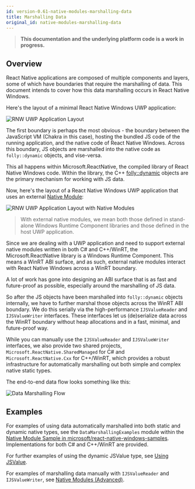 ```yaml
---
id: version-0.61-native-modules-marshalling-data
title: Marshalling Data
original_id: native-modules-marshalling-data
---
```


>**This documentation and the underlying platform code is a work in progress.**

## Overview

React Native applications are composed of multiple components and layers, some of which have boundaries that require the marshalling of data. This document intends to cover how this data marshalling occurs in React Native Windows.

Here's the layout of a minimal React Native Windows UWP application:

![RNW UWP Application Layout](assets/rn-windows-app-layout.png)

The first boundary is perhaps the most obvious - the boundary between the JavaScript VM (Chakra in this case), hosting the bundled JS code of the running application, and the native code of React Native Windows. Across this boundary, JS objects are marshalled into the native code as `folly::dynamic` objects, and vise-versa.

This all happens within Microsoft.ReactNative, the compiled library of React Native Windows code. Within the library, the C++ [folly::dynamic](https://github.com/facebook/folly/blob/master/folly/docs/Dynamic.md) objects are the primary mechanism for working with JS data.

Now, here's the layout of a React Native Windows UWP application that uses an external [Native Module](native-modules.md):

![RNW UWP Application Layout with Native Modules](assets/rn-windows-app-layout-with-native-modules.png)

> With external native modules, we mean both those defined in stand-alone Windows Runtime Component libraries and those defined in the host UWP application. 

Since we are dealing with a UWP application and need to support external native modules written in both C# and C++/WinRT, the Microsoft.ReactNative library is a Windows Runtime Component. This means a WinRT ABI surface, and as such, external native modules interact with React Native Windows across a WinRT boundary.

A lot of work has gone into designing an ABI surface that is as fast and future-proof as possible, especially around the marshalling of JS data.

So after the JS objects have been marshalled into `folly::dynamic` objects internally, we have to further marshal those objects across the WinRT ABI boundary. We do this serially via the high-performance `IJSValueReader` and `IJSValueWriter` interfaces. These interfaces let us (de)serialize data across the WinRT boundary without heap allocations and in a fast, minimal, and future-proof way.

While you can manually use the `IJSValueReader` and `IJSValueWriter` interfaces, we also provide two shared projects, `Microsoft.ReactNative.SharedManaged` for C# and `Microsoft.ReactNative.Cxx` for C++/WinRT, which provides a robust infrastructure for automatically marshalling out both simple and complex native static types.

The end-to-end data flow looks something like this:

![Data Marshalling Flow](assets/data-marshaling-flow.png)

## Examples

For examples of using data automatically marshalled into both static and dynamic native types, see the `DataMarshallingExamples` module within the [Native Module Sample in microsoft/react-native-windows-samples](https://github.com/microsoft/react-native-windows-samples/tree/main/samples/NativeModuleSample). Implementations for both C# and C++/WinRT are provided.

For further examples of using the dynamic JSValue type, see [Using JSValue](native-modules-jsvalue.md).

For examples of marshalling data manually with `IJSValueReader` and `IJSValueWriter`, see [Native Modules (Advanced)](native-modules-advanced.md).
